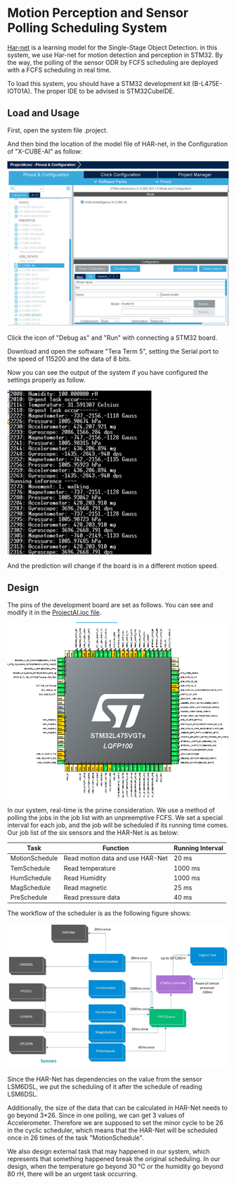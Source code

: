 # Motion Perception and Sensor Polling Scheduling System

[Har-net](https://ieeexplore.ieee.org/document/8931260) is a learning model for the Single-Stage Object Detection. in this system, we use Har-net for motion detection and perception in STM32. By the way, the polling of the sensor ODR by FCFS scheduling are deployed with a FCFS scheduling in real time.

To load this system, you should have a STM32 development kit (B-L475E-IOT01A). The proper IDE to be advised is STM32CubeIDE. 

## Load and Usage

First, open the system file .project. 

And then bind the location of the model file of HAR-net, in the Configuration of "X-CUBE-AI" as follow:

![](image\3.png)

Click the icon of "Debug as" and "Run" with connecting a STM32 board.

Download and open the software "Tera Term 5", setting the Serial port to the speed of 115200 and the data of 8 bits. 

Now you can see the output of the system if you have configured the settings properly as follow. 

![](image\4.png)

And the prediction will change if the board is in a different motion speed.



## Design

The pins of the development board are set as follows. You can see and modify it in the [ProjectAI.ioc file](ProjectAI.ioc). 

![](image\1.png)

In our system, real-time is the prime consideration. We use a method of polling the jobs in the job list with an unpreemptive FCFS. We set a special interval for each job, and the job will be scheduled if its running time comes. Our job list of the six sensors and the HAR-Net is as below:

| Task           | Function                          | Running  Interval |
| -------------- | --------------------------------- | ----------------- |
| MotionSchedule | Read  motion data and use HAR-Net | 20 ms             |
| TemSchedule    | Read temperature                  | 1000 ms           |
| HumSchedule    | Read Humidity                     | 1000 ms           |
| MagSchedule    | Read magnetic                     | 25  ms            |
| PreSchedule    | Read pressure data                | 40  ms            |

The workflow of the scheduler is as the following figure shows:

![](image\2.png)

Since the HAR-Net has dependencies on the value from the sensor LSM6DSL, we put the scheduling of it after the schedule of reading LSM6DSL. 

Additionally, the size of the data that can be calculated in HAR-Net needs to go beyond 3*26. Since in one polling, we can get 3 values of Accelerometer. Therefore we are supposed to set the minor cycle to be 26 in the cyclic scheduler, which means that the HAR-Net will be scheduled once in 26 times of the task "MotionSchedule".

We also design external task that may happened in our system, which represents that something happened break the original scheduling. In our design, when the temperature go beyond 30 ℃ or the humidity go beyond 80 rH, there will be an urgent task occurring.